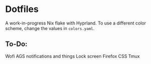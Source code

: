# Dotfiles

A work-in-progress Nix flake with Hyprland.
To use a different color scheme, change the values in `colors.yaml`.

## To-Do:
Wofi
AGS notifications and things
Lock screen
Firefox CSS
Tmux
